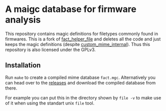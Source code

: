 # A maigc database for firmware analysis
This repository contains magic definitions for filetypes commonly found in firmwares.
This is a fork of [fact\_helper\_file][fact_helper_file]
and deletes all the code and just keeps the magic definitions (despite
[custom_mime_internal][custom_mime_internal]).
Thus this repository is also licensed under the GPLv3.

## Installation
Run `make` to create a compiled mime database `fact.mgc`.
Alternatively you can head over to the
[releases](https://github.com/maringuu/fact-mime-database/releases) and download
the compiled database from there.

For example you can put this in the directory shown by `file -v` to make use of
it when using the standart unix `file` tool.


[fact_helper_file]: https://github.com/fkie-cad/fact_helper_file/commit/17065a2d81bfdebd3425427eefaca9857087c763
[custom_mime_internal]: https://github.com/fkie-cad/fact_helper_file/blob/17065a2d81bfdebd3425427eefaca9857087c763/fact_helper_file/mime/custom_mime_internal
